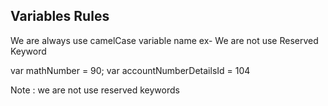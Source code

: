 Variables Rules
---------------------
We are always use camelCase variable name ex-
We are not use Reserved Keyword
<!-- camelCase naming convention example -->
var mathNumber = 90;
var accountNumberDetailsId = 104

Note : we are not use reserved keywords